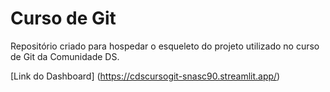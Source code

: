 # Curso de Git
Repositório criado para hospedar o esqueleto do projeto utilizado no curso de Git da Comunidade DS.

[Link do Dashboard] (https://cdscursogit-snasc90.streamlit.app/)
